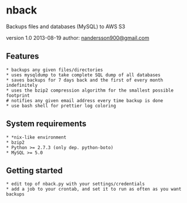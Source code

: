 nback
=====

Backups files and databases (MySQL) to AWS S3

version 1.0 2013-08-19
author: nandersson900@gmail.com


Features
--------

    * backups any given files/directories
    * uses mysqldump to take complete SQL dump of all databases
    * saves backups for 7 days back and the first of every month indefinitely
    * uses the bzip2 compression algorithm for the smallest possible footprint
    # notifies any given email address every time backup is done
    * use bash shell for prettier log coloring


System requirements
-------------------
    * *nix-like environment
    * bzip2
    * Python >= 2.7.3 (only dep. python-boto)
    * MySQL >= 5.0


Getting started
---------------
    * edit top of nback.py with your settings/credentials
    * add a job to your crontab, and set it to run as often as you want backups